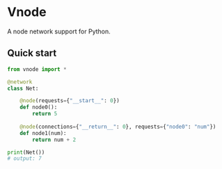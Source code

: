 # Vnode
A node network support for Python.

## Quick start
```py
from vnode import *

@network
class Net:

    @node(requests={"__start__": 0})
    def node0():
        return 5
    
    @node(connections={"__return__": 0}, requests={"node0": "num"})
    def node1(num):
        return num + 2

print(Net())
# output: 7
```
